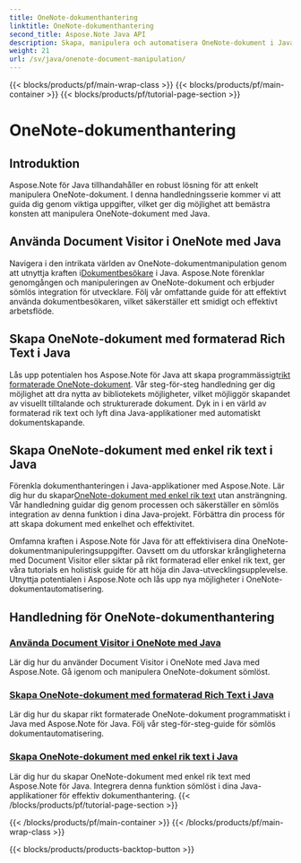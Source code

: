 ```yaml
---
title: OneNote-dokumenthantering
linktitle: OneNote-dokumenthantering
second_title: Aspose.Note Java API
description: Skapa, manipulera och automatisera OneNote-dokument i Java med Aspose.Note. Steg-för-steg handledning om Document Visitor, formaterad rik text och rik text skapande.
weight: 21
url: /sv/java/onenote-document-manipulation/
---
```


{{< blocks/products/pf/main-wrap-class >}}
{{< blocks/products/pf/main-container >}}
{{< blocks/products/pf/tutorial-page-section >}}

# OneNote-dokumenthantering


## Introduktion

Aspose.Note för Java tillhandahåller en robust lösning för att enkelt manipulera OneNote-dokument. I denna handledningsserie kommer vi att guida dig genom viktiga uppgifter, vilket ger dig möjlighet att bemästra konsten att manipulera OneNote-dokument med Java.

## Använda Document Visitor i OneNote med Java
 Navigera i den intrikata världen av OneNote-dokumentmanipulation genom att utnyttja kraften i[Dokumentbesökare](./using-document-visitor/) i Java. Aspose.Note förenklar genomgången och manipuleringen av OneNote-dokument och erbjuder sömlös integration för utvecklare. Följ vår omfattande guide för att effektivt använda dokumentbesökaren, vilket säkerställer ett smidigt och effektivt arbetsflöde. 

## Skapa OneNote-dokument med formaterad Rich Text i Java
 Lås upp potentialen hos Aspose.Note för Java att skapa programmässigt[rikt formaterade OneNote-dokument](./create-onenote-document-formatted-rich-text/). Vår steg-för-steg handledning ger dig möjlighet att dra nytta av bibliotekets möjligheter, vilket möjliggör skapandet av visuellt tilltalande och strukturerade dokument. Dyk in i en värld av formaterad rik text och lyft dina Java-applikationer med automatiskt dokumentskapande.

## Skapa OneNote-dokument med enkel rik text i Java
 Förenkla dokumenthanteringen i Java-applikationer med Aspose.Note. Lär dig hur du skapar[OneNote-dokument med enkel rik text](./create-onenote-document-simple-rich-text/) utan ansträngning. Vår handledning guidar dig genom processen och säkerställer en sömlös integration av denna funktion i dina Java-projekt. Förbättra din process för att skapa dokument med enkelhet och effektivitet. 

Omfamna kraften i Aspose.Note för Java för att effektivisera dina OneNote-dokumentmanipuleringsuppgifter. Oavsett om du utforskar krångligheterna med Document Visitor eller siktar på rikt formaterad eller enkel rik text, ger våra tutorials en holistisk guide för att höja din Java-utvecklingsupplevelse. Utnyttja potentialen i Aspose.Note och lås upp nya möjligheter i OneNote-dokumentautomatisering.
## Handledning för OneNote-dokumenthantering
### [Använda Document Visitor i OneNote med Java](./using-document-visitor/)
Lär dig hur du använder Document Visitor i OneNote med Java med Aspose.Note. Gå igenom och manipulera OneNote-dokument sömlöst.
### [Skapa OneNote-dokument med formaterad Rich Text i Java](./create-onenote-document-formatted-rich-text/)
Lär dig hur du skapar rikt formaterade OneNote-dokument programmatiskt i Java med Aspose.Note för Java. Följ vår steg-för-steg-guide för sömlös dokumentautomatisering.
### [Skapa OneNote-dokument med enkel rik text i Java](./create-onenote-document-simple-rich-text/)
Lär dig hur du skapar OneNote-dokument med enkel rik text med Aspose.Note för Java. Integrera denna funktion sömlöst i dina Java-applikationer för effektiv dokumenthantering.
{{< /blocks/products/pf/tutorial-page-section >}}

{{< /blocks/products/pf/main-container >}}
{{< /blocks/products/pf/main-wrap-class >}}

{{< blocks/products/products-backtop-button >}}

